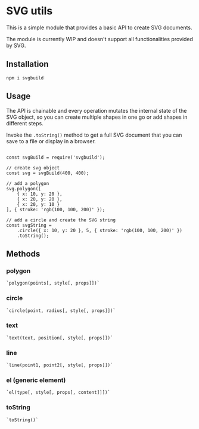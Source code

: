 # SVG utils

This is a simple module that provides a basic API to create SVG documents.

The module is currently WIP and doesn't support all functionalities provided by SVG.



## Installation

`npm i svgbuild`


## Usage

The API is chainable and every operation mutates the internal state of the SVG object, so you can create multiple shapes in one go or add shapes in different steps.

Invoke the ```.toString()``` method to get a full SVG document that you can save to a file or display in a browser.

```

const svgBuild = require('svgbuild');

// create svg object
const svg = svgBuild(400, 400);

// add a polygon
svg.polygon([
    { x: 10, y: 20 },
    { x: 20, y: 20 },
    { x: 20, y: 10 }
], { stroke: 'rgb(100, 100, 200)' });

// add a circle and create the SVG string
const svgString =
    .circle({ x: 10, y: 20 }, 5, { stroke: 'rgb(100, 100, 200)' })
    .toString();

```


## Methods

### polygon

    `polygon(points[, style[, props]])`


### circle

    `circle(point, radius[, style[, props]])`


### text

    `text(text, position[, style[, props]])`


### line

    `line(point1, point2[, style[, props]])`


### el (generic element)

    `el(type[, style[, props[, content]]])`


### toString

    `toString()`
